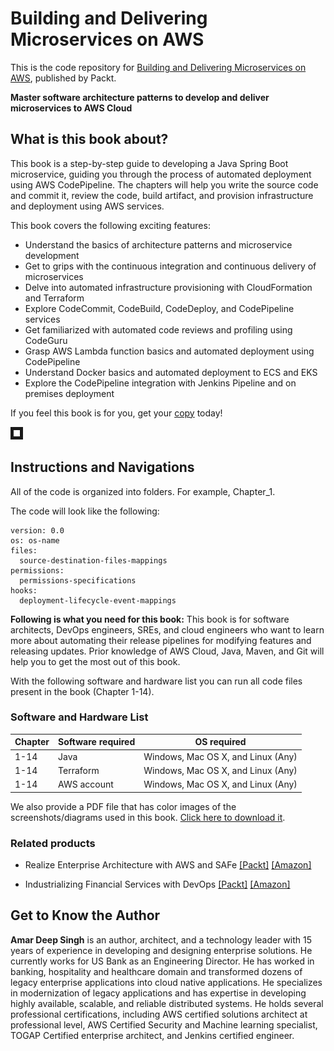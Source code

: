 # Building and Delivering Microservices on AWS

<a href="https://www.packtpub.com/product/delivering-microservices-with-aws/9781803238203?utm_source=github&utm_medium=repository&utm_campaign=9781786461629"><img src="https://content.packt.com/B18011/cover_image_small.jpg" alt="" height="256px" align="right"></a>

This is the code repository for [Building and Delivering Microservices on AWS](https://www.packtpub.com/product/delivering-microservices-with-aws/9781803238203?utm_source=github&utm_medium=repository&utm_campaign=9781786461629), published by Packt.

**Master software architecture patterns to develop and deliver microservices to AWS Cloud**

## What is this book about?
This book is a step-by-step guide to developing a Java Spring Boot microservice, guiding you through the process of automated deployment using AWS CodePipeline. The chapters will help you write the source code and commit it, review the code, build artifact, and provision infrastructure and deployment using AWS services.

This book covers the following exciting features:
* Understand the basics of architecture patterns and microservice development
* Get to grips with the continuous integration and continuous delivery of microservices
* Delve into automated infrastructure provisioning with CloudFormation and Terraform
* Explore CodeCommit, CodeBuild, CodeDeploy, and CodePipeline services
* Get familiarized with automated code reviews and profiling using CodeGuru
* Grasp AWS Lambda function basics and automated deployment using CodePipeline
* Understand Docker basics and automated deployment to ECS and EKS
* Explore the CodePipeline integration with Jenkins Pipeline and on premises deployment

If you feel this book is for you, get your [copy](https://www.amazon.com/dp/1803238208) today!

<a href="https://www.packtpub.com/?utm_source=github&utm_medium=banner&utm_campaign=GitHubBanner"><img src="https://raw.githubusercontent.com/PacktPublishing/GitHub/master/GitHub.png" 
alt="https://www.packtpub.com/" border="5" /></a>

## Instructions and Navigations
All of the code is organized into folders. For example, Chapter_1.

The code will look like the following:
```
version: 0.0
os: os-name
files:
  source-destination-files-mappings
permissions:
  permissions-specifications
hooks:
  deployment-lifecycle-event-mappings
```

**Following is what you need for this book:**
This book is for software architects, DevOps engineers, SREs, and cloud engineers who want to learn more about automating their release pipelines for modifying features and releasing updates. Prior knowledge of AWS Cloud, Java, Maven, and Git will help you to get the most out of this book.

With the following software and hardware list you can run all code files present in the book (Chapter 1-14).
### Software and Hardware List
| Chapter | Software required | OS required |
| -------- | ------------------------------------ | ----------------------------------- |
| 1-14 | Java | Windows, Mac OS X, and Linux (Any) |
| 1-14 | Terraform | Windows, Mac OS X, and Linux (Any) |
| 1-14 | AWS account | Windows, Mac OS X, and Linux (Any) |

We also provide a PDF file that has color images of the screenshots/diagrams used in this book. [Click here to download it](https://packt.link/B4nWn).

### Related products
* Realize Enterprise Architecture with AWS and SAFe [[Packt]](https://www.packtpub.com/product/realize-enterprise-architecture-with-aws-and-safe/9781801812078?utm_source=github&utm_medium=repository&utm_campaign=9781801812078) [[Amazon]](https://www.amazon.com/dp/1801812071)

* Industrializing Financial Services with DevOps [[Packt]](https://www.packtpub.com/product/industrializing-financial-services-with-devops/9781804614341?utm_source=github&utm_medium=repository&utm_campaign=9781804614341) [[Amazon]](https://www.amazon.com/dp/1804614343)

## Get to Know the Author
**Amar Deep Singh**
is an author, architect, and a technology leader with 15 years of experience in developing and designing enterprise solutions. He currently works for US Bank as an Engineering Director. He has worked in banking, hospitality and healthcare domain and transformed dozens of legacy enterprise applications into cloud native applications. He specializes in modernization of legacy applications and has expertise in developing highly available, scalable, and reliable distributed systems. He holds several professional certifications, including AWS certified solutions architect at professional level, AWS Certified Security and Machine learning specialist, TOGAP Certified enterprise architect, and Jenkins certified engineer.
